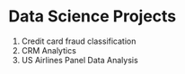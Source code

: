 # Data Science Projects

1. Credit card fraud classification
2. CRM Analytics
3. US Airlines Panel Data Analysis

